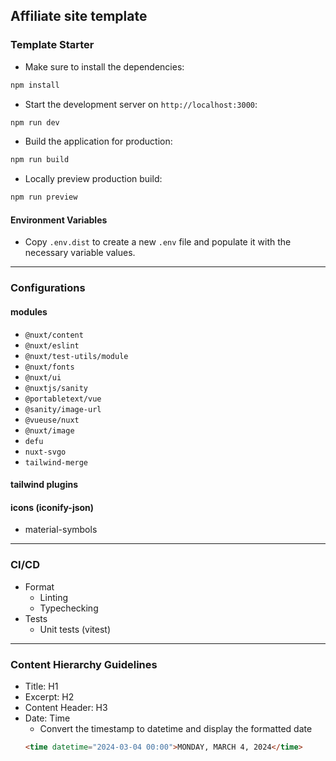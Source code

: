 ## Affiliate site template

### Template Starter

- Make sure to install the dependencies:

```bash
npm install
```

- Start the development server on `http://localhost:3000`:

```bash
npm run dev
```

- Build the application for production:

```bash
npm run build
```

- Locally preview production build:

```bash
npm run preview
```

#### Environment Variables

- Copy `.env.dist` to create a new `.env` file and populate it with the necessary variable values.

---

### Configurations

#### modules

- `@nuxt/content`
- `@nuxt/eslint`
- `@nuxt/test-utils/module`
- `@nuxt/fonts`
- `@nuxt/ui`
- `@nuxtjs/sanity`
- `@portabletext/vue`
- `@sanity/image-url`
- `@vueuse/nuxt`
- `@nuxt/image`
- `defu`
- `nuxt-svgo`
- `tailwind-merge`

#### tailwind plugins

#### icons (iconify-json)

- material-symbols

---

### CI/CD

- Format
  - Linting
  - Typechecking
- Tests
  - Unit tests (vitest)

---

### Content Hierarchy Guidelines

- Title: H1
- Excerpt: H2
- Content Header: H3
- Date: Time
  - Convert the timestamp to datetime and display the formatted date
  ```html
  <time datetime="2024-03-04 00:00">MONDAY, MARCH 4, 2024</time>
  ```
